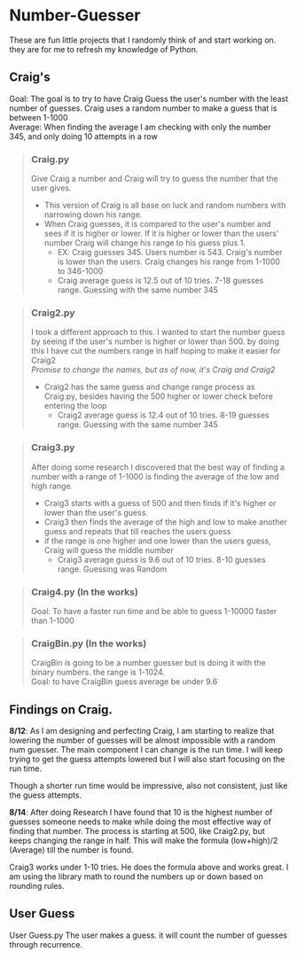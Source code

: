 # Number-Guesser

These are fun little projects that I randomly think of and start working on. they are for me to refresh my knowledge of Python.

## Craig's 

Goal: The goal is to try to have Craig Guess the user's number with the least number of guesses. Craig uses a random number to make a guess that is between 1-1000 </br>
Average: When finding the average I am checking with only the number 345, and only doing 10 attempts in a row

>### Craig.py
>Give Craig a number and Craig will try to guess the number that the user gives. </br>
>    - This version of Craig is all base on luck and random numbers with narrowing down his range. </br>
>    - When Craig guesses, it is compared to the user's number and sees if it is higher or lower. If it is higher or lower than the users' number Craig will change his range to his guess plus 1. </br>
>       - EX: Craig guesses 345. Users number is 543. Craig's number is lower than the users. Craig changes his range from 1-1000 to 346-1000</br>
>       - Craig average guess is 12.5 out of 10 tries. 7-18 guesses range. Guessing with the same number 345 </br>

>### Craig2.py
>I took a different approach to this. I wanted to start the number guess by seeing if the user's number is higher or lower than 500. by doing this I have cut the numbers range in half hoping to make it easier for Craig2 </br>
><i>Promise to change the names, but as of now, it's Craig and Craig2</i></br>
>    - Craig2 has the same guess and change range process as Craig.py, besides having the 500 higher or lower check before entering the loop </br>
>       - Craig2 average guess is 12.4 out of 10 tries. 8-19 guesses range. Guessing with the same number 345 </br>

>### Craig3.py
>After doing some research I discovered that the best way of finding a number with a range of 1-1000 is finding the average of the low and high range. </br>
>    - Craig3 starts with a guess of 500 and then finds if it's higher or lower than the user's guess.</br>
>    - Craig3 then finds the average of the high and low to make another guess and repeats that till reaches the users guess</br>
>    - if the range is one higher and one lower than the users guess, Craig will guess the middle number
>      - Craig3 average guess is 9.6 out of 10 tries. 8-10 guesses range. Guessing was Random

>### Craig4.py (In the works)
>Goal: To have a faster run time and be able to guess 1-10000 faster than 1-1000

>### CraigBin.py (In the works)
>CraigBin is going to be a number guesser but is doing it with the binary numbers. the range is 1-1024.</br>
>Goal: to have CraigBin guess average be under 9.6 </br>
> 

## Findings on Craig.
<b>8/12</b>: As I am designing and perfecting Craig, I am starting to realize that lowering the number of guesses will be almost impossible with a random num guesser. The main component I can change is the run time. I will keep trying to get the guess attempts lowered but I will also start focusing on the run time. </br>

Though a shorter run time would be impressive, also not consistent, just like the guess attempts. </br>

<b>8/14</b>: After doing Research I have found that 10 is the highest number of guesses someone needs to make while doing the most effective way of finding that number. The process is starting at 500, like Craig2.py, but keeps changing the range in half. This will make the formula (low+high)/2 (Average) till the number is found. </br>

Craig3 works under 1-10 tries. He does the formula above and works great. I am using the library math to round the numbers up or down based on rounding rules. </br>



## User Guess

User Guess.py
The user makes a guess. it will count the number of guesses through recurrence.

